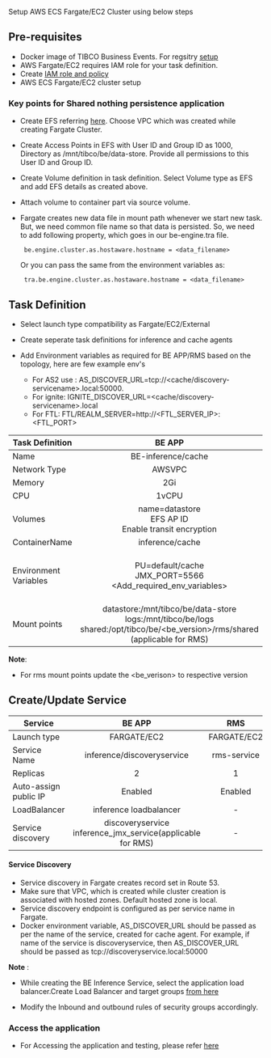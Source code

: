 <!-- Running BE on AWS Fargate/EC2 using ECS -->
Setup AWS ECS Fargate/EC2 Cluster using below steps

## Pre-requisites

* Docker image of TIBCO Business Events. For regsitry [setup](Setting-Up-an-AWS-Container-Registry)
* AWS Fargate/EC2 requires IAM role for your task definition.
* Create [IAM role and policy](https://docs.aws.amazon.com/AmazonECS/latest/developerguide/task-iam-roles.html)
* AWS ECS Fargate/EC2 cluster setup


### Key points for Shared nothing persistence application

* Create EFS referring [here](https://docs.aws.amazon.com/efs/latest/ug/gs-step-two-create-efs-resources.html). Choose VPC which was created while creating Fargate Cluster.
* Create Access Points in EFS with User ID and Group ID as 1000, Directory as /mnt/tibco/be/data-store. Provide all permissions to this User ID and Group ID.
* Create Volume definition in task definition. Select Volume type as EFS and add EFS details as created above.
* Attach volume to container part via source volume.
* Fargate creates new data file in mount path whenever we start new task. But, we need common file name so that data is persisted. So, we need to add following property, which goes in our be-engine.tra file.

       be.engine.cluster.as.hostaware.hostname = <data_filename>

  Or you can pass the same from the environment variables as:

       tra.be.engine.cluster.as.hostaware.hostname = <data_filename>


## Task Definition

* Select launch type compatibility as Fargate/EC2/External
* Create seperate task definitions for inference and cache agents

* Add Environment variables as required for BE APP/RMS based on the topology, here are few example env's
    * For AS2 use : AS_DISCOVER_URL=tcp://<cache/discovery-servicename>.local:50000. 
    * For ignite: IGNITE_DISCOVER_URL=<cache/discovery-servicename>.local 
    * For FTL: FTL/REALM_SERVER=http://<FTL_SERVER_IP>:<FTL_PORT>
   


| Task Definition | BE APP | RMS | TEAagent |
| ------------- | :---: | :---: | :---: |
| Name | BE-inference/cache | BERMS | BETEA |
| Network Type | AWSVPC | AWSVPC | AWSVPC |
| Memory | 2Gi | 2Gi | 2Gi |
| CPU | 1vCPU | 1vCPU | 1vCPU |
| Volumes | name=datastore<br> EFS AP ID<br>Enable transit encryption |  name=rms-shared<br>EFS AP ID<br> Enable transit encryption | - |
| ContainerName| inference/cache | rms | teagent |
| Environment Variables | PU=default/cache<br> JMX_PORT=5566<br> <Add_required_env_variables>| PU=default<br><Add_required_env_variables> | BE_TEA_AGENT_AUTO_REGISTER_ENABLE=true<br> TEA_SERVER_PASSWORD=admin<br> TEA_SERVER_URL=<TEA_SERVER_URL><br> TEA_SERVER_USERNAME=admin<br><Add_required_env_variables> |
| Mount points | datastore:/mnt/tibco/be/data-store<br>logs:/mnt/tibco/be/logs<br>shared:/opt/tibco/be/<be_version>/rms/shared<br>(applicable for RMS) |  shared:/opt/tibco/be/<be_version>/rms/shared<br>security:/opt/tibco/be/<be_version>/rms/config/security<br>webstudio:/opt/tibco/be/<be_version>/examples/standard/WebStudio | - |



**Note**:
* For rms mount points update the <be_verison> to respective version

## Create/Update Service    

| Service | BE APP | RMS | TEAagent |
| ------------- | :---: | :---: | :---: |
| Launch type | FARGATE/EC2 | FARGATE/EC2 | FARGATE/EC2
| Service Name | inference/discoveryservice | rms-service | teagent-service |
| Replicas | 2 | 1 | 1 |
| Auto-assign public IP | Enabled | Enabled | Enabled |
| LoadBalancer | inference loadbalancer | - | - |
| Service discovery | discoveryservice<br> inference_jmx_service(applicable for RMS) | - | -|

#### Service Discovery
* Service discovery in Fargate creates record set in Route 53.
* Make sure that VPC, which is created while cluster creation is associated with hosted zones. Default hosted zone is local.
* Service discovery endpoint is configured as per service name in Fargate.
* Docker environment variable, AS_DISCOVER_URL should be passed as per the name of the service, created for cache agent. For example, if name of the service is discoveryservice, then AS_DISCOVER_URL should be passed as tcp://discoveryservice.local:50000


**Note** :
* While creating the BE Inference Service, select the application load balancer.Create Load Balancer and target groups [from here](https://docs.aws.amazon.com/elasticloadbalancing/latest/application/create-application-load-balancer.html)

* Modify the Inbound and outbound rules of security groups accordingly.

### Access the application

* For Accessing the application and testing, please refer [here](Testing.md)        